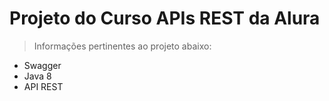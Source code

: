 # Projeto do Curso APIs REST da Alura

> Informações pertinentes ao projeto abaixo:

- Swagger
- Java 8
- API REST

